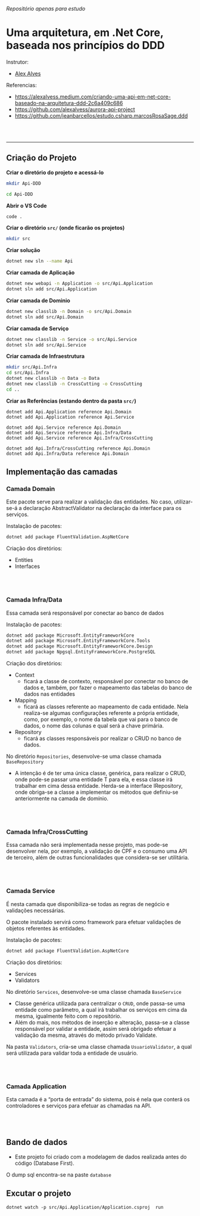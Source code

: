 _Repositório apenas para estudo_

# Uma arquitetura, em .Net Core, baseada nos princípios do DDD

Instrutor:

- [Alex Alves](https://alexalvess.medium.com/)

Referencias:

- https://alexalvess.medium.com/criando-uma-api-em-net-core-baseado-na-arquitetura-ddd-2c6a409c686
- https://github.com/alexalvess/aurora-api-project
- https://github.com/jeanbarcellos/estudo.csharp.marcosRosaSage.ddd

<br>
<br>
<hr>

## Criação do Projeto

**Criar o diretório do projeto e acessá-lo**

```bash
mkdir Api-DDD

cd Api-DDD
```

**Abrir o VS Code**

```bash
code .
```

**Criar o diretório `src/` (onde ficarão os projetos)**

```bash
mkdir src
```

**Criar solução**

```bash
dotnet new sln --name Api
```

**Criar camada de Aplicação**

```bash
dotnet new webapi -n Application -o src/Api.Application
dotnet sln add src/Api.Application
```

**Criar camada de Dominio**

```bash
dotnet new classlib -n Domain -o src/Api.Domain
dotnet sln add src/Api.Domain
```

**Criar camada de Serviço**

```bash
dotnet new classlib -n Service -o src/Api.Service
dotnet sln add src/Api.Service
```

**Criar camada de Infraestrutura**

```bash
mkdir src/Api.Infra
cd src/Api.Infra
dotnet new classlib -n Data -o Data
dotnet new classlib -n CrossCutting -o CrossCutting
cd ..
```

**Criar as Referências (estando dentro da pasta `src/`)**

```
dotnet add Api.Application reference Api.Domain
dotnet add Api.Application reference Api.Service

dotnet add Api.Service reference Api.Domain
dotnet add Api.Service reference Api.Infra/Data
dotnet add Api.Service reference Api.Infra/CrossCutting

dotnet add Api.Infra/CrossCutting reference Api.Domain
dotnet add Api.Infra/Data reference Api.Domain
```

## Implementação das camadas

### Camada Domain

Este pacote serve para realizar a validação das entidades. No caso, utilizar-se-á a declaração AbstractValidator na declaração da interface para os serviços.

Instalação de pacotes:

```bash
dotnet add package FluentValidation.AspNetCore
```

Criação dos diretórios:

- Entities
- Interfaces

<br>
<br>

### Camada Infra/Data

Essa camada será responsável por conectar ao banco de dados

Instalação de pacotes:

```bash
dotnet add package Microsoft.EntityFrameworkCore
dotnet add package Microsoft.EntityFrameworkCore.Tools
dotnet add package Microsoft.EntityFrameworkCore.Design
dotnet add package Npgsql.EntityFrameworkCore.PostgreSQL
```

Criação dos diretórios:

- Context
  - ficará a classe de contexto, responsável por conectar no banco de dados e, também, por fazer o mapeamento das tabelas do banco de dados nas entidades
- Mapping
  - ficará as classes referente ao mapeamento de cada entidade. Nela realiza-se algumas configurações referente a própria entidade, como, por exemplo, o nome da tabela que vai para o banco de dados, o nome das colunas e qual será a chave primária.
- Repository
  - ficará as classes responsáveis por realizar o CRUD no banco de dados.

No diretório `Repositories`, desenvolve-se uma classe chamada `BaseRepository`

- A intenção é de ter uma única classe, genérica, para realizar o CRUD, onde pode-se passar uma entidade T para ela, e essa classe irá trabalhar em cima dessa entidade. Herda-se a interface IRepository, onde obriga-se a classe a implementar os métodos que definiu-se anteriormente na camada de domínio.

<br>
<br>

### Camada Infra/CrossCutting

Essa camada não será implementada nesse projeto, mas pode-se desenvolver nela, por exemplo, a validação de CPF e o consumo uma API de terceiro, além de outras funcionalidades que considera-se ser utilitária.

<br>
<br>

### Camada Service

É nesta camada que disponibiliza-se todas as regras de negócio e validações necessárias.

O pacote instalado servirá como framework para efetuar validações de objetos referentes às entidades.

Instalação de pacotes:

```bash
dotnet add package FluentValidation.AspNetCore
```

Criação dos diretórios:

- Services
- Validators

No diretório `Services`, desenvolve-se uma classe chamada `BaseService`

- Classe genérica utilizada para centralizar o `CRUD`, onde passa-se uma entidade como parâmetro, a qual irá trabalhar os serviços em cima da mesma, igualmente feito com o repositório.
- Além do mais, nos métodos de inserção e alteração, passa-se a classe responsável por validar a entidade, assim será obrigado efetuar a validação da mesma, através do método privado Validate.

Na pasta `Validators`, cria-se uma classe chamada `UsuarioValidator`, a qual será utilizada para validar toda a entidade de usuário.

<br>
<br>

### Camada Application

Esta camada é a “porta de entrada” do sistema, pois é nela que conterá os controladores e serviços para efetuar as chamadas na API.

<br>
<br>

## Bando de dados

- Este projeto foi criado com a modelagem de dados realizada antes do código (Database First).

O dump sql encontra-se na paste `database`

## Excutar o projeto

```
dotnet watch -p src/Api.Application/Application.csproj  run
```
